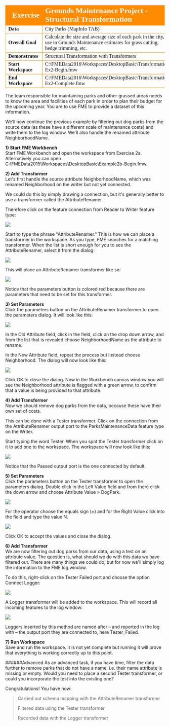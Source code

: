 <!--Exercise Section-->
<!--NB: In GitBook world we don't give a number to exercises-->

<table style="border-spacing: 0px;border-collapse: collapse;font-family:serif">
<tr>
<td style="vertical-align:middle;background-color:darkorange;border: 2px solid darkorange">
<i class="fa fa-cogs fa-lg fa-pull-left fa-fw" style="color:white;padding-right: 12px;vertical-align:text-top"></i>
<span style="color:white;font-size:x-large;font-weight: bold">Exercise</span>
</td>
<td style="border: 2px solid darkorange;background-color:darkorange;color:white">
<span style="color:white;font-size:x-large;font-weight: bold">Grounds Maintenance Project - Structural Transformation</span>
</td>
</tr>

<tr>
<td style="border: 1px solid darkorange; font-weight: bold">Data</td>
<td style="border: 1px solid darkorange">City Parks (MapInfo TAB)</td>
</tr>

<tr>
<td style="border: 1px solid darkorange; font-weight: bold">Overall Goal</td>
<td style="border: 1px solid darkorange">Calculate the size and average size of each park in the city, to use in Grounds Maintenance estimates for grass cutting, hedge trimming, etc.</td>
</tr>

<tr>
<td style="border: 1px solid darkorange; font-weight: bold">Demonstrates</td>
<td style="border: 1px solid darkorange">Structural Transformation with Transformers</td>
</tr>

<tr>
<td style="border: 1px solid darkorange; font-weight: bold">Start Workspace</td>
<td style="border: 1px solid darkorange">C:\FMEData2016\Workspaces\DesktopBasic\Transformation-Ex2-Begin.fmw</td>
</tr>

<tr>
<td style="border: 1px solid darkorange; font-weight: bold">End Workspace</td>
<td style="border: 1px solid darkorange">C:\FMEData2016\Workspaces\DesktopBasic\Transformation-Ex2-Complete.fmw</td>
</tr>

</table>



The team responsible for maintaining parks and other grassed areas needs to know the area and facilities of each park in order to plan their budget for the upcoming year. You are to use FME to provide a dataset of this information.

We’ll now continue the previous example by filtering out dog parks from the source data (as these have a different scale of maintenance costs) and write them to the log window. We'll also handle the renamed attribute NeighborhoodName.


**1) Start FME Workbench**</br>
Start FME Workbench and open the workspace from Exercise 2a. Alternatively you can open
C:\FMEData2015\Workspaces\DesktopBasic\Example2b-Begin.fmw.


**2) Add Transformer**</br>
Let's first handle the source attribute NeighborhoodName, which was renamed Neighborhood on the writer but not yet connected. 

We could do this by simply drawing a connection, but it's generally better to use a transformer called the AttributeRenamer.

Therefore click on the feature connection from Reader to Writer feature type:

![](https://raw.githubusercontent.com/FMEEvangelist/FME-Desktop-Basic-Training-Manual-Images/master/Img2.34.WorkspaceSelectedConnection.jpg)

Start to type the phrase "AttributeRenamer." This is how we can place a transformer in the workspace. As you type, FME searches for a matching transformer. When the list is short enough for you to see the AttributeRenamer, select it from the dialog:

![](https://raw.githubusercontent.com/FMEEvangelist/FME-Desktop-Basic-Training-Manual-Images/master/Img2.35.QuickAddAttributeRenamer.jpg)

This will place an AttributeRenamer transformer like so:

![](https://raw.githubusercontent.com/FMEEvangelist/FME-Desktop-Basic-Training-Manual-Images/master/Img2.36.AttributeRenamerInTranslation.jpg)

Notice that the parameters button is colored red because there are parameters that need to be set for this transformer.


**3) Set Parameters**</br>
Click the parameters button on the AttributeRenamer transformer to open the parameters dialog. It will look like this:

![](https://raw.githubusercontent.com/FMEEvangelist/FME-Desktop-Basic-Training-Manual-Images/master/Img2.37.AttributeRenamerDialog.jpg)

In the Old Attribute field, click in the field, click on the drop down arrow, and from the list that is revealed choose NeighborhoodName as the attribute to rename.

In the New Attribute field, repeat the process but instead choose Neighborhood. The dialog will now look like this:

![](https://raw.githubusercontent.com/FMEEvangelist/FME-Desktop-Basic-Training-Manual-Images/master/Img2.38.AttributeRenamerDialogFilledIn.jpg)

Click OK to close the dialog. Now in the Workbench canvas window you will see the Neighborhood attribute is flagged with a green arrow, to confirm that a value is being provided to that attribute.


**4) Add Transformer**</br>
Now we should remove dog parks from the data, because these have their own set of costs.

This can be done with a Tester transformer. Click on the connection from the AttributeRenamer output port to the ParksMaintenanceData feature type on the Writer.

Start typing the word Tester. When you spot the Tester transformer click on it to add one to the workspace. The workspace will now look like this:

![](https://raw.githubusercontent.com/FMEEvangelist/FME-Desktop-Basic-Training-Manual-Images/master/Img2.39.TesterRedFlagInWorkspace.jpg)

Notice that the Passed output port is the one connected by default.


**5) Set Parameters**</br>
Click the parameters button on the Tester transformer to open the parameters dialog. Double click in the Left Value field and from there click the down arrow and choose Attribute Value > DogPark.

![](https://raw.githubusercontent.com/FMEEvangelist/FME-Desktop-Basic-Training-Manual-Images/master/Img2.40.TesterDialogSelectingAttribute.jpg)

For the operator choose the equals sign (=) and for the Right Value click into the field and type the value N.

![](https://raw.githubusercontent.com/FMEEvangelist/FME-Desktop-Basic-Training-Manual-Images/master/Img2.41.TesterDialogCompletedTest.jpg)

Click OK to accept the values and close the dialog.

**6) Add Transformer**</br>
We are now filtering out dog parks from our data, using a test on an attribute value. The question is, what should we do with this data we have filtered out. There are many things we could do, but for now we'll simply log the information to the FME log window.

To do this, right-click on the Tester Failed port and choose the option Connect Logger:

![](https://raw.githubusercontent.com/FMEEvangelist/FME-Desktop-Basic-Training-Manual-Images/master/Img2.42.ConnectLoggerContextMenu.jpg)

A Logger transformer will be added to the workspace. This will record all incoming features to the log window:

![](https://raw.githubusercontent.com/FMEEvangelist/FME-Desktop-Basic-Training-Manual-Images/master/Img2.43.LoggerInWorkspace.jpg)

Loggers inserted by this method are named after – and reported in the log with – the output port they are connected to, here Tester_Failed.


**7) Run Workspace**</br>
Save and run the workspace. It is not yet complete but running it will prove that everything is working correctly up to this point.


######Advanced
As an advanced task, if you have time, filter the data further to remove parks that do not have a name; i.e. their name attribute is missing or empty. Would you need to place a second Tester transformer, or could you incorporate the test into the existing one?


Congratulations! You have now:
> Carried out schema mapping with the AttributeRenamer transformer
> 
> Filtered data using the Tester transformer
> 
> Recorded data with the Logger transformer